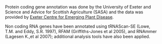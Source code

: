 Protein coding gene annotation was done by the University of Exeter and
Science and Advice for Scottish Agriculture (SASA) and the data was
provided by [Exeter Centre for Emerging Plant
Disease](http://www.excepd.org/).

Non coding RNA genes have been annotated using tRNAScan-SE (Lowe, T.M.
and Eddy, S.R. 1997), RFAM (Griffiths-Jones et al 2005), and RNAmmer
(Lagesen K.,et al 2007); additional analysis tools have also been
applied.
